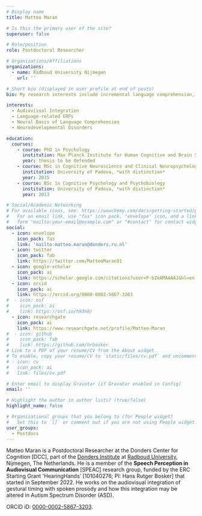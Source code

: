 ```yaml
---
# Display name
title: Matteo Maran

# Is this the primary user of the site?
superuser: false

# Role/position
role: Postdoctoral Researcher

# Organizations/Affiliations
organizations:
  - name: Radboud University Nijmegen
    url: ''

# Short bio (displayed in user profile at end of posts)
bio: My research interests include incremental language comprehension, audiovisual integration, and their neural basis.

interests:
  - Audiovisual Integration
  - Language-related ERPs
  - Neural Basis of Language Comprehension
  - Neurodevelopmental Disorders

education:
  courses:
    - course: PhD in Psychology
      institution: Max Planck Institute for Human Cognitive and Brain Sciences, University of Leipzig
      year: thesis to be defended
    - course: MSc in Cognitive Neuroscience and Clinical Neuropsychology
      institution: University of Padova, *with distinction*
      year: 2015
    - course: BSc in Cognitive Psychology and Psychobiology
      institution: University of Padova, *with distinction*
      year: 2013

# Social/Academic Networking
# For available icons, see: https://wowchemy.com/docs/getting-started/page-builder/#icons
#   For an email link, use "fas" icon pack, "envelope" icon, and a link in the
#   form "mailto:your-email@example.com" or "#contact" for contact widget.
social:
  - icon: envelope
    icon_pack: fas
    link: 'mailto:matteo.maran@donders.ru.nl'
  - icon: twitter
    icon_pack: fab
    link: https://twitter.com/MatteoMaran91
  - icon: google-scholar
    icon_pack: ai
    link: https://scholar.google.com/citations?user=P-bZeAMAAAAJ&hl=en
  - icon: orcid
    icon_pack: ai
    link: https://orcid.org/0000-0002-5867-3203
#  - icon: osf
#    icon_pack: ai
#    link: https://osf.io/h93n8/
  - icon: researchgate
    icon_pack: ai
    link: https://www.researchgate.net/profile/Matteo-Maran
#  - icon: github
#    icon_pack: fab
#    link: https://github.com/hrbosker
# Link to a PDF of your resume/CV from the About widget.
# To enable, copy your resume/CV to `static/files/cv.pdf` and uncomment the lines below.
# - icon: cv
#   icon_pack: ai
#   link: files/cv.pdf

# Enter email to display Gravatar (if Gravatar enabled in Config)
email: ''

# Highlight the author in author lists? (true/false)
highlight_name: false

# Organizational groups that you belong to (for People widget)
#   Set this to `[]` or comment out if you are not using People widget.
user_groups:
  - Postdocs
---
```


Matteo Maran is a Postdoctoral Researcher at the Donders Center for Cognition [DCC], part of the [Donders Institute](https://www.ru.nl/donders/) at [Radboud University](https://www.ru.nl), Nijmegen, The Netherlands. He is a member of the **Speech Perception in Audiovisual Communication** [SPEAC] research group, funded by the ERC Starting Grant 'HearingHands' [101040276; PI: Hans Rutger Bosker] that started in September 2022. He works on the audiovisual integration of gestural timing with spoken prosody and how this integration may be altered in Autism Spectrum Disorder (ASD).

ORCID iD: [0000-0002-5867-3203](https://orcid.org/0000-0002-5867-3203).
